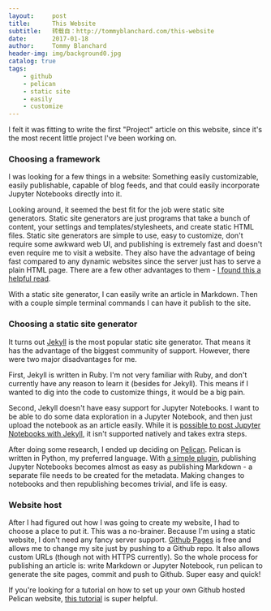 ```yaml
---
layout:     post
title:      This Website
subtitle:   转载自：http://tommyblanchard.com/this-website
date:       2017-01-18
author:     Tommy Blanchard
header-img: img/background0.jpg
catalog: true
tags:
    - github
    - pelican
    - static site
    - easily
    - customize
---
```


I felt it was fitting to write the first "Project" article on this website, since it's the most recent little project I've been working on.

### Choosing a framework

I was looking for a few things in a website: Something easily customizable, easily publishable, capable of blog feeds, and that could easily incorporate Jupyter Notebooks directly into it.

Looking around, it seemed the best fit for the job were static site generators. Static site generators are just programs that take a bunch of content, your settings and templates/stylesheets, and create static HTML files. Static site generators are simple to use, easy to customize, don't require some awkward web UI, and publishing is extremely fast and doesn't even require me to visit a website. They also have the advantage of being fast compared to any dynamic websites since the server just has to serve a plain HTML page. There are a few other advantages to them - [I found this a helpful read](https://davidwalsh.name/introduction-static-site-generators).

With a static site generator, I can easily write an article in Markdown. Then with a couple simple terminal commands I can have it publish to the site.

### Choosing a static site generator

It turns out [Jekyll](https://jekyllrb.com/) is the most popular static site generator. That means it has the advantage of the biggest community of support. However, there were two major disadvantages for me. 

First, Jekyll is written in Ruby. I'm not very familiar with Ruby, and don't currently have any reason to learn it (besides for Jekyll). This means if I wanted to dig into the code to customize things, it would be a big pain. 

Second, Jekyll doesn't have easy support for Jupyter Notebooks. I want to be able to do some data exploration in a Jupyter Notebook, and then just upload the notebook as an article easily. While it is [possible to post Jupyter Notebooks with Jekyll](http://briancaffey.github.io/2016/03/14/ipynb-with-jekyll.html), it isn't supported natively and takes extra steps.

After doing some research, I ended up deciding on [Pelican](http://docs.getpelican.com/en/stable). Pelican is written in Python, my preferred language. With [a simple plugin](https://github.com/danielfrg/pelican-ipynb), publishing Jupyter Notebooks becomes almost as easy as publishing Markdown - a separate file needs to be created for the metadata. Making changes to notebooks and then republishing becomes trivial, and life is easy.

### Website host

After I had figured out how I was going to create my website, I had to choose a place to put it. This was a no-brainer. Because I'm using a static website, I don't need any fancy server support. [Github Pages](https://pages.github.com/) is free and allows me to change my site just by pushing to a Github repo. It also allows custom URLs (though not with HTTPS currently). So the whole process for publishing an article is: write Markdown or Jupyter Notebook, run pelican to generate the site pages, commit and push to Github. Super easy and quick!

If you're looking for a tutorial on how to set up your own Github hosted Pelican website, [this tutorial](https://www.dataquest.io/blog/how-to-setup-a-data-science-blog) is super helpful.

